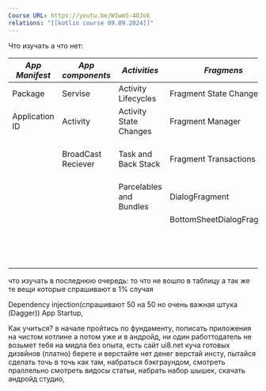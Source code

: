 ```yaml
---
Course URL: https://youtu.be/W1wmS-4OJok
relations: "[[kotlin course 09.09.2024]]"
---
```

Что изучать а что нет:


| ***App Manifest*** | ***App components*** | *Activities*            | *Fragmens*                | Design Pattern                        | Architecture       | OkHttp      | Local Storage    | Coroutines                | Messsage     | [[Compose]] UI                         | Service  | stack   |     |
| ------------------ | -------------------- | ----------------------- | ------------------------- | ------------------------------------- | ------------------ | ----------- | ---------------- | ------------------------- | ------------ | -------------------------------------- | -------- | ------- | --- |
| Package            | Servise              | Activity Lifecycles     | Fragment State Changes    | Builder Pattern                       | MVVM               | interceptor | SQLite           | Rxjava/RxKotlin           | Toast        | State                                  | Firebase | щчередь |     |
| Application ID     | Activity             | Activity State Changes  | Fragment Manager          | Factory Pattern                       | MVP                |             | Room             | Thread(удивить рекрутера) | Snackbar     | state Hosting                          |          | кучей   |     |
|                    | BroadCast Reciever   | Task and Back Stack     | Fragment Transactions     | Observer Pattern(Знать как отче наше) | MVI                |             | SharedPreference |                           | notification | Side-effects                           |          |         |     |
|                    |                      | Parcelables and Bundles | DialogFragment            |                                       | Clean architecture |             |                  |                           |              | Theming                                |          |         |     |
|                    |                      |                         | BottomSheetDialogFragment |                                       | MVC                |             |                  |                           |              | Text                                   |          |         |     |
|                    |                      |                         |                           |                                       |                    |             |                  |                           |              | Animation                              |          |         |     |
|                    |                      |                         |                           |                                       |                    |             |                  |                           |              | CompositionLocal(не пргодится как джу) |          |         |     |
|                    |                      |                         |                           |                                       |                    |             |                  |                           |              |                                        |          |         |     |
|                    |                      |                         |                           |                                       |                    |             |                  |                           |              |                                        |          |         |     |

что изучать в последнюю очередь: то что не вошло в таблицу
а так же те вещи которые спрашивают в 1% случая

Dependency injection(спрашивают 50 на 50 но очень важная штука (Dagger))
 App Startup, 

Как учиться?
в начале пройтись по фундаменту, пописать приложения на чистом котлине а потом уже и в андройд, ни один работтодатель не возьмет тебя на мидла без опыта, есть сайт ui8.net куча готовых дизвйнов (платно) берете и верстайте нет денег верстай инсту, пытайся сделать точь в точь как там, набраться бэкграундом, смотреть праллельно смотреть видосы статьи, набрать набор шышек, скачать андройд студио, 
